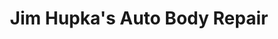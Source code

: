 ---
title: "Jim Hupka's Auto Body Repair"
url: /matamoras/jim-hupkas-auto-body-repair/
shop: Autowerkstatt
---